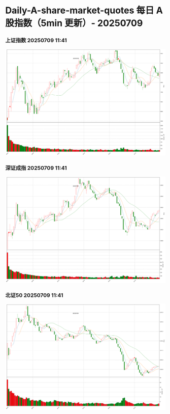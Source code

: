 
# Daily-A-share-market-quotes 每日 A 股指数（5min 更新）- 20250709

### 上证指数 20250709 11:41
![](./fig/2025/7/20250709-sh000001.png)

### 深证成指 20250709 11:41
![](./fig/2025/7/20250709-sz399001.png)

### 北证50 20250709 11:41
![](./fig/2025/7/20250709-bj899050.png)
